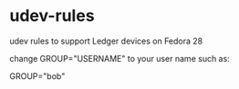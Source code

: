 # udev-rules
udev rules to support Ledger devices on Fedora 28

change GROUP=\"USERNAME\" to your user name such as:

GROUP=\"bob\"
